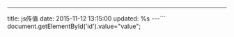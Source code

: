 ---
title: js传值
date: 2015-11-12 13:15:00
updated: %s
---<!--markdown-->```
document.getElementById('id').value="value";
```
